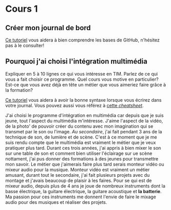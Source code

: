 # Cours 1
## Créer mon journal de bord
[Ce tutoriel](https://guides.github.com/activities/hello-world/) vous aidera à bien comprendre les bases de GitHub, n'hésitez pas à le consulter!

## Pourquoi j'ai choisi l'intégration multimédia
Expliquer en 5 à 10 lignes ce qui vous intéresse en TIM. Parlez de ce qui vous a fait choisir ce programme. Quel cours vous motive en particulier? Est-ce que vous avez déjà en tête un métier que vous aimeriez faire grâce à la formation? 

[Ce tutoriel](https://guides.github.com/features/mastering-markdown/) vous aidera à avoir la bonne syntaxe lorsque vous écrirez dans votre journal. Vous pouvez aussi vous référez à [cette *cheatsheet*](https://github.com/tchapi/markdown-cheatsheet/blob/master/README.md). 

J'ai choisi le programme d'intégration en multimédia car depuis que je suis jeune, tout l'aspect du multimédia m'intéresse. J'aime l'aspect de la vidéo, de la photo' de pouvoir créer du contenu avec mon imagination qui se transmet par le son ou l'image. *Au secondaire*, j'ai fait pendant 3 ans de la technique de son, de lumière et de scène. C'est à ce moment que je me suis rendu compte que le multimédia est vraiment le métier que je veux pratiquer plus tard. Durant ces trois années, j'ai appris à bien mixer le son sur une table de son et comment bien utiliser l'éclairage sur ue scène nottament, j'ai pus donner des formations à des jeunes pour transmettre mon savoir. Le métier que j'aimerais faire plus tard serais monteur vidéo ou mixeur audio pour la musique. Monteur vidéo est vraiment un métier amusant, durant tout le secondaire, j'ai fait plusieurs projets avec du montage et j'avais beaucoup de plaisir à les faires. Pour se qui est de mixeur audio, depuis plus de 4 ans je joue de nombreux instruments dont la basse électrique, la guitare électrique, la guitare acoustique et **la batterie**. Ma passion pour ces instruments me donnent l'envie de faire le mixage audio pour des musiques et réaliser des projets. 






